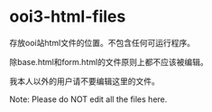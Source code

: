 # ooi3-html-files
 <p>存放ooi站html文件的位置。不包含任何可运行程序。</p>
 <p>除base.html和form.html的文件原则上都不应该被编辑。</p>
 <p>我本人以外的用户请不要编辑这里的文件。</p>
 <p>Note: Please do NOT edit all the files here.</p>

